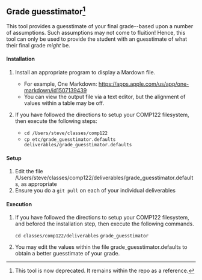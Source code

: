 ## Grade guesstimator[^1]
This tool provides a guesstimate of your final grade--based upon a number of assumptions.
Such assumptions may not come to fluition!  Hence, this tool can only be used to provide 
the student with an guesstimate of what their final grade _might_ be.

[^1]: This tool is now deprecated. It remains within the repo as a reference.

#### Installation

1. Install an appropriate program to display a Mardown file.
   - For example, One Markdown: https://apps.apple.com/us/app/one-markdown/id1507139439
   - You can view the output file via a text editor, but the alignment of values within a table may be off.

1. If you have followed the directions to setup your COMP122 filesystem, then execute the following steps:
   - `cd /Users/steve/classes/comp122`
   - `cp etc/grade_guesstimator.defaults deliverables/grade_guesstimator.defaults`

#### Setup

1. Edit the file /Users/steve/classes/comp122/deliverables/grade_guesstimator.defaults, as appropriate
1. Ensure you do a `git pull` on each of your individual deliverables


#### Execution

1. If you have followed the directions to setup your COMP122 filesystem, and befored the installation step, then execute the following commands.

   `cd classes/comp122/deliverables`
   `grade_guesstimator`

1. You may edit the values within the file grade_guesstimator.defaults to obtain a better guesstimate of your grade.

